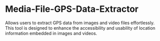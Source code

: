 # Media-File-GPS-Data-Extractor
Allows users to extract GPS data from images and video files effortlessly. This tool is designed to enhance the accessibility and usability of location information embedded in images and  videos. 
